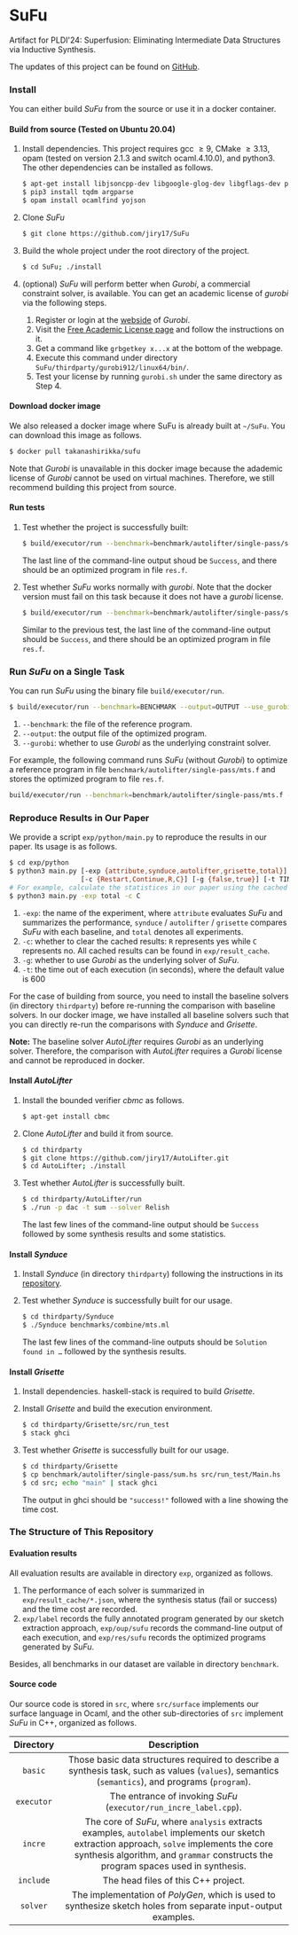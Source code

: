 # SuFu

Artifact for PLDI'24: Superfusion: Eliminating Intermediate Data Structures via Inductive Synthesis.

The updates of this project can be found on [GitHub](https://github.com/jiry17/SuFu).

### Install 

You can either build *SuFu* from the source or use it in a docker container.

#### Build from source (Tested on Ubuntu 20.04) 

1. Install dependencies. This project requires gcc $\geq 9$, CMake $\geq 3.13$, opam (tested on version 2.1.3 and switch ocaml.4.10.0), and python3. The other dependencies can be installed as follows.

   ```bash
   $ apt-get install libjsoncpp-dev libgoogle-glog-dev libgflags-dev pkg-config
   $ pip3 install tqdm argparse
   $ opam install ocamlfind yojson
   ```


2. Clone *SuFu* 

   ```bash
   $ git clone https://github.com/jiry17/SuFu
   ```


3. Build the whole project under the root directory of the project.

   ```bash
   $ cd SuFu; ./install
   ```

4. (optional) *SuFu* will perform better when *Gurobi*, a commercial constraint solver, is available. You can get an academic license of *gurobi* via the following steps. 

   1. Register or login at the [webside](https://www.gurobi.com/) of *Gurobi*.
   2. Visit the [Free Academic License page](https://www.gurobi.com/downloads/end-user-license-agreement-academic/) and follow the instructions on it.
   3. Get a command like  `grbgetkey x...x` at the bottom of the webpage.
   4. Execute this command under directory `SuFu/thirdparty/gurobi912/linux64/bin/`.
   5. Test your license by running `gurobi.sh` under the same directory as Step 4.

#### Download docker image

We also released a docker image where SuFu is already built at `~/SuFu`. You can download this image as follows.

```bash
$ docker pull takanashirikka/sufu
```

Note that *Gurobi* is unavailable in this docker image because the adademic license of *Gurobi* cannot be used on virtual machines. Therefore, we still recommend building this project from source.

#### Run tests

1. Test whether the project is successfully built:

   ```bash
   $ build/executor/run --benchmark=benchmark/autolifter/single-pass/sum.f --output=res.f --use_gurobi=false
   ```

   The last line of the command-line output shoud be `Success`, and there should be an optimized program in file `res.f`.

2. Test whether *SuFu* works normally with *gurobi*. Note that the docker version must fail on this task because it does not have a *gurobi* license.

   ```bash
   $ build/executor/run --benchmark=benchmark/autolifter/single-pass/sum.f --output=res.f --use_gurobi=true
   ```

   Similar to the previous test, the last line of the command-line output should be `Success`, and there should be an optimized program in file `res.f`.

### Run *SuFu* on a Single Task

You can run *SuFu* using the binary file `build/executor/run`.

```bash
$ build/executor/run --benchmark=BENCHMARK --output=OUTPUT --use_gurobi={true, false}
```

1. `--benchmark`: the file of the reference program.
2. `--output`: the output file of the optimized program.
3. `--gurobi`: whether to use *Gurobi* as the underlying constraint solver.

For example, the following command runs *SuFu* (without *Gurobi*) to optimize a reference program in file `benchmark/autolifter/single-pass/mts.f` and stores the optimized program to file `res.f`.

```bash
build/executor/run --benchmark=benchmark/autolifter/single-pass/mts.f --output=res.f --use_gurobi=false
```

### Reproduce Results in Our Paper

We provide a script `exp/python/main.py` to reproduce the results in our paper. Its usage is as follows.

```bash
$ cd exp/python
$ python3 main.py [-exp {attribute,synduce,autolifter,grisette,total}]
                  [-c {Restart,Continue,R,C}] [-g {false,true}] [-t TIMEOUT]
# For example, calculate the statistices in our paper using the cached results
$ python3 main.py -exp total -c C
```

1. `-exp`:  the name of the experiment, where `attribute` evaluates *SuFu* and summarizes the performance, `synduce` / `autolifter` / `grisette` compares *SuFu* with each baseline, and `total` denotes all experiments.
2. `-c`: whether to clear the cached results: `R` represents yes while `C` represents no. All cached results can be found in `exp/result_cache`.
3. `-g`: whether to use *Gurobi* as the underlying solver of *SuFu*.
4. `-t`: the time out of each execution (in seconds), where the default value is 600

For the case of building from source, you need to install the baseline solvers (in directory `thirdparty`) before re-running the comparison with baseline solvers. In our docker image, we have installed all baseline solvers such that you can directly re-run the comparisons with *Synduce* and *Grisette*.

**Note:** The baseline solver *AutoLifter* requires *Gurobi* as an underlying solver. Therefore, the comparison with *AutoLifter* requires a *Gurobi* license and cannot be reproduced in docker.

#### Install *AutoLifter*

1. Install the bounded verifier *cbmc* as follows.

   ```bash
   $ apt-get install cbmc
   ```

2. Clone *AutoLifter* and build it from source.

   ```bash
   $ cd thirdparty
   $ git clone https://github.com/jiry17/AutoLifter.git
   $ cd AutoLifter; ./install
   ```

3. Test whether *AutoLifter* is successfully built.

   ```bash
   $ cd thirdparty/AutoLifter/run
   $ ./run -p dac -t sum --solver Relish
   ```

   The last few lines of the command-line output should be `Success` followed by some synthesis results and some statistics.

#### Install *Synduce*

1. Install *Synduce* (in directory `thirdparty`) following the instructions in its [repository](https://github.com/synduce/Synduce). 

2. Test whether *Synduce* is successfully built for our usage. 

   ```bash
   $ cd thirdparty/Synduce
   $ ./Synduce benchmarks/combine/mts.ml
   ```

   The last few lines of the command-line outputs should be `Solution found in …` followed by the synthesis results.

#### Install *Grisette*

1. Install dependencies. haskell-stack is required to build *Grisette*.

2. Install *Grisette* and build the execution environment.

   ```bash
   $ cd thirdparty/Grisette/src/run_test
   $ stack ghci
   ```

3. Test whether *Grisette* is successfully built for our usage.

   ```bash
   $ cd thirdparty/Grisette
   $ cp benchmark/autolifter/single-pass/sum.hs src/run_test/Main.hs
   $ cd src; echo "main" | stack ghci
   ```

   The output in ghci should be `"success!"` followed with a line showing the time cost.

### The Structure of This Repository

#### Evaluation results

All evaluation results are available in directory `exp`, organized as follows.
1. The performance of each solver is summarized in `exp/result_cache/*.json`, where the synthesis status (fail or success) and the time cost are recorded. 
2. `exp/label` records the fully annotated program generated by our sketch extraction approach, `exp/oup/sufu` records the command-line output of each execution, and `exp/res/sufu` records the optimized programs generated by *SuFu*.

Besides, all benchmarks in our dataset are vailable in directory `benchmark`.

#### Source code

Our source code is stored in  `src`, where `src/surface` implements our surface language in Ocaml, and the other sub-directories of `src` implement *SuFu* in C++, organized as follows.

| Directory  |               Description                |
| :--------: | :--------------------------------------: |
|  `basic`   | Those basic data structures required to describe a synthesis task, such as values (`values`), semantics (`semantics`), and programs (`program`). |
| `executor` | The entrance of invoking *SuFu* (`executor/run_incre_label.cpp`). |
|  `incre`   | The core of *SuFu*, where `analysis` extracts examples, `autolabel` implements our sketch extraction approach, `solve` implements the core synthesis algorithm, and  `grammar` constructs the program spaces used in synthesis. |
| `include`  |   The head files of this C++ project.    |
|  `solver`  | The implementation of *PolyGen*, which is used to synthesize sketch holes from separate input-output examples. |

